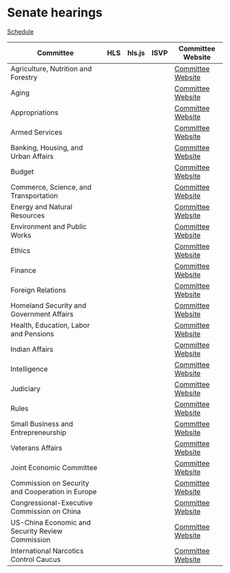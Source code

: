 # Senate hearings

<link rel="stylesheet" type="text/css" href="css/markdown.css">
<link rel="shortcut icon" href="ico/favicon.png" type="image/x-icon">

<script>
var current_month = <?= $init['MMDDYY']; ?>;
</script>
<script>
    var date = new Date();
    var formattedDate = ('0' + date.getDate()).slice(-2);
    var formattedMonth = ('0' + (date.getMonth() + 1)).slice(-2);
    var formattedYear = date.getFullYear().toString().substr(2,2);
    var dateString = formattedMonth + formattedDate + formattedYear;
    var output = document.querySelector('#output');
    var MMDDYY = dateString;
</script>

[Schedule](https://www.senate.gov/committees/hearings_meetings.htm)

| Committee | HLS | hls.js | ISVP | Committee Website |
|-|-|-|-|-|
| Agriculture, Nutrition and Forestry | <script>document.write('<a href="https://ag-f.akamaihd.net/i/ag' + MMDDYY + '_1@76440/master.m3u8">HLS</a>');</script> | <script>document.write('<a href="/hlsjsvideo.html?stream=https://ag-f.akamaihd.net/i/ag' + MMDDYY + '_1@76440/master.m3u8">hls.js</a>');</script> | <script>document.write('<a href="https://www.senate.gov/isvp/?comm=ag&filename=ag' + MMDDYY + '">ISVP</a>');</script> | [Committee Website](https://www.agriculture.senate.gov/hearings) |
| Aging | <script>document.write('<a href="https://aging-f.akamaihd.net/i/aging' + MMDDYY + '_1@76442/master.m3u8">HLS</a>');</script> | <script>document.write('<a href="/hlsjsvideo.html?stream=https://aging-f.akamaihd.net/i/aging' + MMDDYY + '_1@76442/master.m3u8">hls.js</a>');</script> | <script>document.write('<a href="https://www.senate.gov/isvp/?comm=aging&filename=aging' + MMDDYY + '">ISVP</a>');</script> | [Committee Website](https://www.aging.senate.gov/hearings) |
| Appropriations | <script>document.write('<a href="https://approps-f.akamaihd.net/i/appropsA' + MMDDYY + '_1@76441/master.m3u8">HLS</a>');</script> | <script>document.write('<a href="/hlsjsvideo.html?stream=https://appropsA-f.akamaihd.net/i/approps' + MMDDYY + '_1@76441/master.m3u8">hls.js</a>');</script> | <script>document.write('<a href="https://www.senate.gov/isvp/?comm=approps&filename=appropsA' + MMDDYY + '">ISVP</a>');</script> | [Committee Website](https://www.appropriations.senate.gov/hearings) |
| Armed Services | <script>document.write('<a href="https://armed-f.akamaihd.net/i/armedA' + MMDDYY + '_1@76445/master.m3u8">HLS</a>');</script> | <script>document.write('<a href="/hlsjsvideo.html?stream=https://armed-f.akamaihd.net/i/armedA' + MMDDYY + '_1@76445/master.m3u8">hls.js</a>');</script> | <script>document.write('<a href="https://www.senate.gov/isvp/?comm=armed&filename=armedA' + MMDDYY + '">ISVP</a>');</script> | [Committee Website](https://www.armed-services.senate.gov/hearings) |
| Banking, Housing, and Urban Affairs | <script>document.write('<a href="https://banking-f.akamaihd.net/i/banking' + MMDDYY + '_1@76446/master.m3u8">HLS</a>');</script> | <script>document.write('<a href="/hlsjsvideo.html?stream=https://banking-f.akamaihd.net/i/banking' + MMDDYY + '_1@76446/master.m3u8">hls.js</a>');</script> | <script>document.write('<a href="https://www.senate.gov/isvp/?comm=banking&filename=banking' + MMDDYY + '">ISVP</a>');</script> | [Committee Website](https://www.banking.senate.gov/public/index.cfm/hearings) |
| Budget | <script>document.write('<a href="https://budget-f.akamaihd.net/i/budget' + MMDDYY + '_1@76447/master.m3u8">HLS</a>');</script> | <script>document.write('<a href="/hlsjsvideo.html?stream=https://budget-f.akamaihd.net/i/budget' + MMDDYY + '_1@76447/master.m3u8">hls.js</a>');</script> | <script>document.write('<a href="https://www.senate.gov/isvp/?comm=budget&filename=budget' + MMDDYY + '">ISVP</a>');</script> | [Committee Website](https://www.budget.senate.gov/hearings) |
| Commerce, Science, and Transportation | <script>document.write('<a href="https://commerce1-f.akamaihd.net/i/commerce' + MMDDYY + '_1@80177/master.m3u8">HLS</a>');</script> | <script>document.write('<a href="/hlsjsvideo.html?stream=https://commerce1-f.akamaihd.net/i/commerce' + MMDDYY + '_1@80177/master.m3u8">hls.js</a>');</script> | <script>document.write('<a href="https://www.senate.gov/isvp/?comm=commerce&filename=commerce' + MMDDYY + '">ISVP</a>');</script> | [Committee Website](https://www.commerce.senate.gov/public/index.cfm/hearings) |
| Energy and Natural Resources | <script>document.write('<a href="https://energy-f.akamaihd.net/i/energy' + MMDDYY + '_1@76448/master.m3u8">HLS</a>');</script> | <script>document.write('<a href="/hlsjsvideo.html?stream=https://energy-f.akamaihd.net/i/energy' + MMDDYY + '_1@76448/master.m3u8">hls.js</a>');</script> | <script>document.write('<a href="https://www.senate.gov/isvp/?comm=energy&filename=energy' + MMDDYY + '">ISVP</a>');</script> | [Committee Website](https://www.energy.senate.gov/public/index.cfm/hearings-and-business-meetings) |
| Environment and Public Works | <script>document.write('<a href="https://epw-f.akamaihd.net/i/epw' + MMDDYY + '_1@76478/master.m3u8">HLS</a>');</script> | <script>document.write('<a href="/hlsjsvideo.html?stream=https://epw-f.akamaihd.net/i/epw' + MMDDYY + '_1@76478/master.m3u8">hls.js</a>');</script> | <script>document.write('<a href="https://www.senate.gov/isvp/?comm=epw&filename=epw' + MMDDYY + '">ISVP</a>');</script> | [Committee Website](https://www.epw.senate.gov/public/index.cfm/hearings) |
| Ethics | <script>document.write('<a href="https://ethics-f.akamaihd.net/i/ethics' + MMDDYY + '_1@76449/master.m3u8">HLS</a>');</script> | <script>document.write('<a href="/hlsjsvideo.html?stream=https://ethics-f.akamaihd.net/i/ethics' + MMDDYY + '_1@76449/master.m3u8">hls.js</a>');</script> | <script>document.write('<a href="https://www.senate.gov/isvp/?comm=ethics&filename=ethics' + MMDDYY + '">ISVP</a>');</script> | [Committee Website](https://www.ethics.senate.gov) |
| Finance | <script>document.write('<a href="https://finance-f.akamaihd.net/i/finance' + MMDDYY + '_1@76450/master.m3u8">HLS</a>');</script> | <script>document.write('<a href="/hlsjsvideo.html?stream=https://finance-f.akamaihd.net/i/finance' + MMDDYY + '_1@76450/master.m3u8">hls.js</a>');</script> | <script>document.write('<a href="https://www.senate.gov/isvp/?comm=finance&filename=finance' + MMDDYY + '">ISVP</a>');</script> | [Committee Website](https://www.finance.senate.gov/hearings) |
| Foreign Relations | <script>document.write('<a href="https://foreign-f.akamaihd.net/i/foreign' + MMDDYY + '_1@76451/master.m3u8">HLS</a>');</script> | <script>document.write('<a href="/hlsjsvideo.html?stream=https://foreign-f.akamaihd.net/i/foreign' + MMDDYY + '_1@76451/master.m3u8">hls.js</a>');</script> | <script>document.write('<a href="https://www.senate.gov/isvp/?comm=foreign&filename=foreign' + MMDDYY + '">ISVP</a>');</script> | [Committee Website](https://www.foreign.senate.gov/hearings) |
| Homeland Security and Government Affairs | <script>document.write('<a href="https://govtaff-f.akamaihd.net/i/govtaff' + MMDDYY + '_1@76453/master.m3u8">HLS</a>');</script> | <script>document.write('<a href="/hlsjsvideo.html?stream=https://govtaff-f.akamaihd.net/i/govtaff' + MMDDYY + '_1@76453/master.m3u8">hls.js</a>');</script> | <script>document.write('<a href="https://www.senate.gov/isvp/?comm=govtaff&filename=govtaff' + MMDDYY + '">ISVP</a>');</script> | [Committee Website](https://www.hsgac.senate.gov/hearings) |
| Health, Education, Labor and Pensions | <script>document.write('<a href="https://help-f.akamaihd.net/i/help' + MMDDYY + '_1@76452/master.m3u8">HLS</a>');</script> | <script>document.write('<a href="/hlsjsvideo.html?stream=https://help-f.akamaihd.net/i/help' + MMDDYY + '_1@76452/master.m3u8">hls.js</a>');</script> | <script>document.write('<a href="https://www.senate.gov/isvp/?comm=help&filename=help' + MMDDYY + '">ISVP</a>');</script> | [Committee Website](https://www.help.senate.gov/hearings) |
| Indian Affairs | <script>document.write('<a href="https://indian-f.akamaihd.net/i/indian' + MMDDYY + '_1@76455/master.m3u8">HLS</a>');</script> | <script>document.write('<a href="/hlsjsvideo.html?stream=https://indian-f.akamaihd.net/i/indian' + MMDDYY + '_1@76455/master.m3u8">hls.js</a>');</script> | <script>document.write('<a href="https://www.senate.gov/isvp/?comm=indian&filename=indian' + MMDDYY + '">ISVP</a>');</script> | [Committee Website](https://www.indian.senate.gov/hearings) |
| Intelligence | <script>document.write('<a href="https://intel-f.akamaihd.net/i/intel' + MMDDYY + '_1@76456/master.m3u8">HLS</a>');</script> | <script>document.write('<a href="/hlsjsvideo.html?stream=https://intel-f.akamaihd.net/i/intel' + MMDDYY + '_1@76456/master.m3u8">hls.js</a>');</script> | <script>document.write('<a href="https://www.senate.gov/isvp/?comm=intel&filename=intel' + MMDDYY + '">ISVP</a>');</script> | [Committee Website](https://www.intelligence.senate.gov/hearings/open) |
| Judiciary | <script>document.write('<a href="https://judiciary-f.akamaihd.net/i/judiciary' + MMDDYY + '_1@76459/master.m3u8">HLS</a>');</script> | <script>document.write('<a href="/hlsjsvideo.html?stream=https://judiciary-f.akamaihd.net/i/judiciary' + MMDDYY + '_1@76459/master.m3u8">hls.js</a>');</script> | <script>document.write('<a href="https://www.senate.gov/isvp/?comm=judiciary&filename=judiciary' + MMDDYY + '">ISVP</a>');</script> | [Committee Website](https://www.judiciary.senate.gov/hearings) |
| Rules | <script>document.write('<a href="https://rules-f.akamaihd.net/i/rules' + MMDDYY + '_1@76460/master.m3u8">HLS</a>');</script> | <script>document.write('<a href="/hlsjsvideo.html?stream=https://rules-f.akamaihd.net/i/rules' + MMDDYY + '_1@76460/master.m3u8">hls.js</a>');</script> | <script>document.write('<a href="https://www.senate.gov/isvp/?comm=rules&filename=rules' + MMDDYY + '">ISVP</a>');</script> | [Committee Website](https://www.rules.senate.gov/public/index.cfm?p=CommitteeHearings) |
| Small Business and Entrepreneurship | <script>document.write('<a href="https://smbiz-f.akamaihd.net/i/smbiz' + MMDDYY + '_1@76461/master.m3u8">HLS</a>');</script> | <script>document.write('<a href="/hlsjsvideo.html?stream=https://smbiz-f.akamaihd.net/i/smbiz' + MMDDYY + '_1@76461/master.m3u8">hls.js</a>');</script> | <script>document.write('<a href="https://www.senate.gov/isvp/?comm=smbiz&filename=smbiz' + MMDDYY + '">ISVP</a>');</script> | [Committee Website](https://www.sbc.senate.gov/public/index.cfm/hearings) |
| Veterans Affairs | <script>document.write('<a href="https://vetaff-f.akamaihd.net/i/vetaff' + MMDDYY + '_1@76462/master.m3u8">HLS</a>');</script> | <script>document.write('<a href="/hlsjsvideo.html?stream=https://vetaff-f.akamaihd.net/i/vetaff' + MMDDYY + '_1@76462/master.m3u8">hls.js</a>');</script> | <script>document.write('<a href="https://www.senate.gov/isvp/?comm=vetaff&filename=vetaff' + MMDDYY + '">ISVP</a>');</script> | [Committee Website](https://www.veterans.senate.gov/hearings) |
| Joint Economic Committee | <script>document.write('<a href="https://jec-f.akamaihd.net/i/jec' + MMDDYY + '_1@76458/master.m3u8">HLS</a>');</script> | <script>document.write('<a href="/hlsjsvideo.html?stream=https://jec-f.akamaihd.net/i/jec' + MMDDYY + '_1@76458/master.m3u8">hls.js</a>');</script> | <script>document.write('<a href="https://www.senate.gov/isvp/?comm=jec&filename=jec' + MMDDYY + '">ISVP</a>');</script> | [Committee Website](https://www.jec.senate.gov/public/index.cfm/hearings-calendar) |
| Commission on Security and Cooperation in Europe | <script>document.write('<a href="https://srs-f.akamaihd.net/i/csce' + MMDDYY + '_1@75229/master.m3u8">HLS</a>');</script> | <script>document.write('<a href="/hlsjsvideo.html?stream=https://srs-f.akamaihd.net/i/csce' + MMDDYY + '_1@75229/master.m3u8">hls.js</a>');</script> | <script>document.write('<a href="https://www.senate.gov/isvp/?comm=csce&filename=csce' + MMDDYY + '">ISVP</a>');</script> | [Committee Website](https://www.csce.gov/international-impact/events/hearings) |
| Congressional-Executive Commission on China | <script>document.write('<a href="https://srs-f.akamaihd.net/i/cecc' + MMDDYY + '_1@76486/master.m3u8">HLS</a>');</script> | <script>document.write('<a href="/hlsjsvideo.html?stream=https://srs-f.akamaihd.net/i/cecc' + MMDDYY + '_1@76486/master.m3u8">hls.js</a>');</script> | <script>document.write('<a href="https://www.senate.gov/isvp/?comm=cecc&filename=cecc' + MMDDYY + '">ISVP</a>');</script> | [Committee Website](https://www.cecc.gov/events/hearings) |
| US-China Economic and Security Review Commission | <script>document.write('<a href="https://srs-f.akamaihd.net/i/uscc' + MMDDYY + '_1@76487/master.m3u8">HLS</a>');</script> | <script>document.write('<a href="/hlsjsvideo.html?stream=https://srs-f.akamaihd.net/i/uscc' + MMDDYY + '_1@76487/master.m3u8">hls.js</a>');</script> | <script>document.write('<a href="https://www.senate.gov/isvp/?comm=uscc&filename=uscc' + MMDDYY + '">ISVP</a>');</script> | [Committee Website](https://www.uscc.gov/Hearings) |
| International Narcotics Control Caucus | <script>document.write('<a href="https://intlnarc-f.akamaihd.net/i/intlnarc' + MMDDYY + '_1@76457/master.m3u8">HLS</a>');</script> | <script>document.write('<a href="/hlsjsvideo.html?stream=https://intlnarc-f.akamaihd.net/i/intlnarc' + MMDDYY + '_1@76457/master.m3u8">hls.js</a>');</script> | <script>document.write('<a href="https://www.senate.gov/isvp/?comm=intlnarc&filename=intlnarc' + MMDDYY + '">ISVP</a>');</script> | [Committee Website](https://www.drugcaucus.senate.gov/hearings) |
